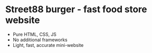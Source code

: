 # Street88 burger - fast food store website

- Pure HTML, CSS, JS
- No additional frameworks
- Light, fast, accurate mini-website